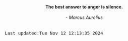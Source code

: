 
<div align="center"><b><span>The best answer to anger is silence.</span></b><br><br><i> - Marcus Aurelius</i></div>
<br><br><kbd>Last updated:Tue Nov 12 12:13:35 2024</kbd>